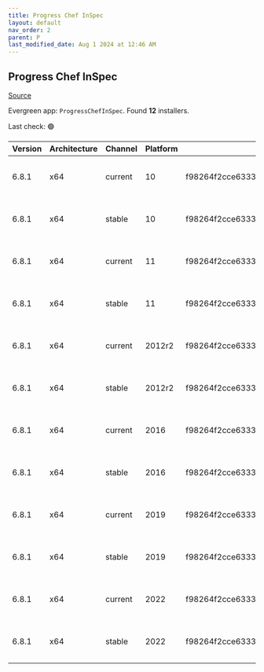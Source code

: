 ```yaml
---
title: Progress Chef InSpec
layout: default
nav_order: 2
parent: P
last_modified_date: Aug 1 2024 at 12:46 AM
---
```


## Progress Chef InSpec

[Source](https://www.chef.io/products/chef-inspec)

Evergreen app: `ProgressChefInSpec`. Found **12** installers.

Last check: 🟢

| Version | Architecture | Channel | Platform | Sha256                                                           | URI                                                                                                                                                                                    |
| ------- | ------------ | ------- | -------- | ---------------------------------------------------------------- | -------------------------------------------------------------------------------------------------------------------------------------------------------------------------------------- |
| 6.8.1   | x64          | current | 10       | f98264f2cce6333144e5873fabc78946a262234d495bd78e502f5bf29227bc3e | [https://packages.chef.io/files/current/inspec/6.8.1/windows/10/inspec-6.8.1-1-x64.msi](https://packages.chef.io/files/current/inspec/6.8.1/windows/10/inspec-6.8.1-1-x64.msi)         |
| 6.8.1   | x64          | stable  | 10       | f98264f2cce6333144e5873fabc78946a262234d495bd78e502f5bf29227bc3e | [https://packages.chef.io/files/stable/inspec/6.8.1/windows/10/inspec-6.8.1-1-x64.msi](https://packages.chef.io/files/stable/inspec/6.8.1/windows/10/inspec-6.8.1-1-x64.msi)           |
| 6.8.1   | x64          | current | 11       | f98264f2cce6333144e5873fabc78946a262234d495bd78e502f5bf29227bc3e | [https://packages.chef.io/files/current/inspec/6.8.1/windows/11/inspec-6.8.1-1-x64.msi](https://packages.chef.io/files/current/inspec/6.8.1/windows/11/inspec-6.8.1-1-x64.msi)         |
| 6.8.1   | x64          | stable  | 11       | f98264f2cce6333144e5873fabc78946a262234d495bd78e502f5bf29227bc3e | [https://packages.chef.io/files/stable/inspec/6.8.1/windows/11/inspec-6.8.1-1-x64.msi](https://packages.chef.io/files/stable/inspec/6.8.1/windows/11/inspec-6.8.1-1-x64.msi)           |
| 6.8.1   | x64          | current | 2012r2   | f98264f2cce6333144e5873fabc78946a262234d495bd78e502f5bf29227bc3e | [https://packages.chef.io/files/current/inspec/6.8.1/windows/2012r2/inspec-6.8.1-1-x64.msi](https://packages.chef.io/files/current/inspec/6.8.1/windows/2012r2/inspec-6.8.1-1-x64.msi) |
| 6.8.1   | x64          | stable  | 2012r2   | f98264f2cce6333144e5873fabc78946a262234d495bd78e502f5bf29227bc3e | [https://packages.chef.io/files/stable/inspec/6.8.1/windows/2012r2/inspec-6.8.1-1-x64.msi](https://packages.chef.io/files/stable/inspec/6.8.1/windows/2012r2/inspec-6.8.1-1-x64.msi)   |
| 6.8.1   | x64          | current | 2016     | f98264f2cce6333144e5873fabc78946a262234d495bd78e502f5bf29227bc3e | [https://packages.chef.io/files/current/inspec/6.8.1/windows/2016/inspec-6.8.1-1-x64.msi](https://packages.chef.io/files/current/inspec/6.8.1/windows/2016/inspec-6.8.1-1-x64.msi)     |
| 6.8.1   | x64          | stable  | 2016     | f98264f2cce6333144e5873fabc78946a262234d495bd78e502f5bf29227bc3e | [https://packages.chef.io/files/stable/inspec/6.8.1/windows/2016/inspec-6.8.1-1-x64.msi](https://packages.chef.io/files/stable/inspec/6.8.1/windows/2016/inspec-6.8.1-1-x64.msi)       |
| 6.8.1   | x64          | current | 2019     | f98264f2cce6333144e5873fabc78946a262234d495bd78e502f5bf29227bc3e | [https://packages.chef.io/files/current/inspec/6.8.1/windows/2019/inspec-6.8.1-1-x64.msi](https://packages.chef.io/files/current/inspec/6.8.1/windows/2019/inspec-6.8.1-1-x64.msi)     |
| 6.8.1   | x64          | stable  | 2019     | f98264f2cce6333144e5873fabc78946a262234d495bd78e502f5bf29227bc3e | [https://packages.chef.io/files/stable/inspec/6.8.1/windows/2019/inspec-6.8.1-1-x64.msi](https://packages.chef.io/files/stable/inspec/6.8.1/windows/2019/inspec-6.8.1-1-x64.msi)       |
| 6.8.1   | x64          | current | 2022     | f98264f2cce6333144e5873fabc78946a262234d495bd78e502f5bf29227bc3e | [https://packages.chef.io/files/current/inspec/6.8.1/windows/2022/inspec-6.8.1-1-x64.msi](https://packages.chef.io/files/current/inspec/6.8.1/windows/2022/inspec-6.8.1-1-x64.msi)     |
| 6.8.1   | x64          | stable  | 2022     | f98264f2cce6333144e5873fabc78946a262234d495bd78e502f5bf29227bc3e | [https://packages.chef.io/files/stable/inspec/6.8.1/windows/2022/inspec-6.8.1-1-x64.msi](https://packages.chef.io/files/stable/inspec/6.8.1/windows/2022/inspec-6.8.1-1-x64.msi)       |
